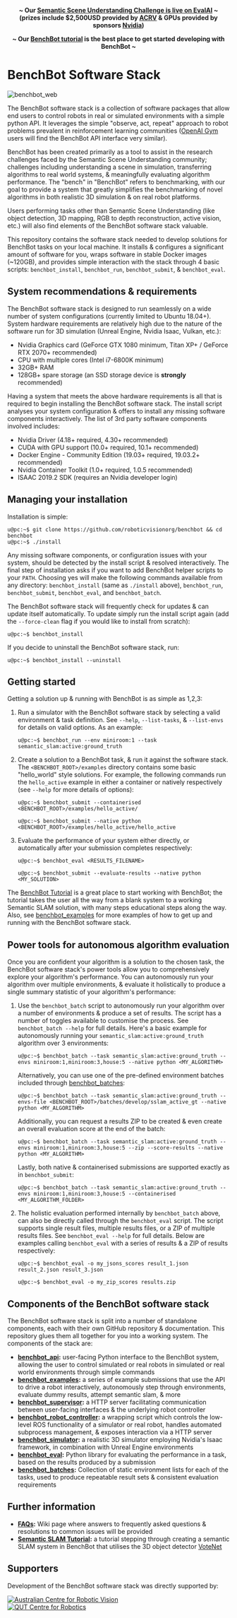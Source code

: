<p align=center><strong>~ Our <a href="https://evalai.cloudcv.org/web/challenges/challenge-page/625/overview">Semantic Scene Understanding Challenge is live on EvalAI</a> ~<br>(prizes include $2,500USD provided by <a href="https://www.roboticvision.org/">ACRV</a> & GPUs provided by sponsors <a href="https://www.nvidia.com/en-us/research/robotics/">Nvidia</a>)</strong></p>
<p align=center><strong>~ Our <a href="https://github.com/RoboticVisionOrg/benchbot/wiki/Tutorial:-Performing-Semantic-SLAM-with-Votenet">BenchBot tutorial</a> is the best place to get started developing with BenchBot ~</strong></p>

# BenchBot Software Stack

![benchbot_web](./docs/benchbot_web.gif)

The BenchBot software stack is a collection of software packages that allow end users to control robots in real or simulated environments with a simple python API. It leverages the simple "observe, act, repeat" approach to robot problems prevalent in reinforcement learning communities ([OpenAI Gym](https://gym.openai.com/) users will find the BenchBot API interface very similar).

BenchBot has been created primarily as a tool to assist in the research challenges faced by the Semantic Scene Understanding community; challenges including understanding a scene in simulation, transferring algorithms to real world systems, & meaningfully evaluating algorithm performance. The "bench" in "BenchBot" refers to benchmarking, with our goal to provide a system that greatly simplifies the benchmarking of novel algorithms in both realistic 3D simulation & on real robot platforms. 

Users performing tasks other than Semantic Scene Understanding (like object detection, 3D mapping, RGB to depth reconstruction, active vision, etc.) will also find elements of the BenchBot software stack valuable. 

This repository contains the software stack needed to develop solutions for BenchBot tasks on your local machine. It installs & configures a significant amount of software for you, wraps software in stable Docker images (~120GB), and provides simple interaction with the stack through 4 basic scripts: `benchbot_install`, `benchbot_run`, `benchbot_submit`, & `benchbot_eval`.

## System recommendations & requirements

The BenchBot software stack is designed to run seamlessly on a wide number of system configurations (currently limited to Ubuntu 18.04+). System hardware requirements are relatively high due to the nature of the software run for 3D simulation (Unreal Engine, Nvidia Isaac, Vulkan, etc.):

- Nvidia Graphics card (GeForce GTX 1080 minimum, Titan XP+ / GeForce RTX 2070+ recommended)
- CPU with multiple cores (Intel i7-6800K minimum)
- 32GB+ RAM
- 128GB+ spare storage (an SSD storage device is **strongly** recommended)

Having a system that meets the above hardware requirements is all that is required to begin installing the BenchBot software stack. The install script analyses your system configuration & offers to install any missing software components interactively. The list of 3rd party software components involved includes:

- Nvidia Driver (4.18+ required, 4.30+ recommended)
- CUDA with GPU support (10.0+ required, 10.1+ recommended)
- Docker Engine - Community Edition (19.03+ required, 19.03.2+ recommended)
- Nvidia Container Toolkit (1.0+ required, 1.0.5 recommended)
- ISAAC 2019.2 SDK (requires an Nvidia developer login)

## Managing your installation

Installation is simple:

```
u@pc:~$ git clone https://github.com/roboticvisionorg/benchbot && cd benchbot
u@pc:~$ ./install
```

Any missing software components, or configuration issues with your system, should be detected by the install script & resolved interactively. The final step of installation asks if you want to add BenchBot helper scripts to your `PATH`. Choosing yes will make the following commands available from any directory: `benchbot_install` (same as `./install` above), `benchbot_run`, `benchbot_submit`, `benchbot_eval`, and `benchbot_batch`.

The BenchBot software stack will frequently check for updates & can update itself automatically. To update simply run the install script again (add the `--force-clean` flag if you would like to install from scratch):

```
u@pc:~$ benchbot_install
```

If you decide to uninstall the BenchBot software stack, run:

```
u@pc:~$ benchbot_install --uninstall
```

## Getting started

Getting a solution up & running with BenchBot is as simple as 1,2,3:

1. Run a simulator with the BenchBot software stack by selecting a valid environment & task definition. See `--help`, `--list-tasks`, & `--list-envs` for details on valid options. As an example:

    ```
    u@pc:~$ benchbot_run --env miniroom:1 --task semantic_slam:active:ground_truth
    ```

2. Create a solution to a BenchBot task, & run it against the software stack. The `<BENCHBOT_ROOT>/examples` directory contains some basic "hello_world" style solutions. For example, the following commands run the `hello_active` example in either a container or natively respectively (see `--help` for more details of options):

    ```
    u@pc:~$ benchbot_submit --containerised <BENCHBOT_ROOT>/examples/hello_active/ 
    ```
    ```
    u@pc:~$ benchbot_submit --native python <BENCHBOT_ROOT>/examples/hello_active/hello_active
    ```

3. Evaluate the performance of your system either directly, or automatically after your submission completes respectively:

    ```
    u@pc:~$ benchbot_eval <RESULTS_FILENAME>
    ```
    ```
    u@pc:~$ benchbot_submit --evaluate-results --native python <MY_SOLUTION>
    ```

The [BenchBot Tutorial](https://github.com/roboticvisionorg/benchbot/wiki/Tutorial:-Performing-Semantic-SLAM-with-Votenet) is a great place to start working with BenchBot; the tutorial takes the user all the way from a blank system to a working Semantic SLAM solution, with many steps educational steps along the way. Also, see [benchbot_examples](https://github.com/roboticvisionorg/benchbot_examples) for more examples of how to get up and running with the BenchBot software stack.

## Power tools for autonomous algorithm evaluation

Once you are confident your algorithm is a solution to the chosen task, the BenchBot software stack's power tools allow you to comprehensively explore your algorithm's performance. You can autonomously run your algorithm over multiple environments, & evaluate it holistically to produce a single summary statistic of your algorithm's performance:

1. Use the `benchbot_batch` script to autonomously run your algorithm over a number of environments & produce a set of results. The script has a number of toggles available to customise the process. See `benchbot_batch --help` for full details. Here's a basic example for autonomously running your `semantic_slam:active:ground_truth` algorithm over 3 environments:
    ```
    u@pc:~$ benchbot_batch --task semantic_slam:active:ground_truth --envs miniroom:1,miniroom:3,house:5 --native python <MY_ALGORITHM>
    ```
    Alternatively, you can use one of the pre-defined environment batches included through [benchbot_batches](https://github.com/roboticvisionorg/benchbot_batches):
    ```
    u@pc:~$ benchbot_batch --task semantic_slam:active:ground_truth --envs-file <BENCHBOT_ROOT>/batches/develop/sslam_active_gt --native python <MY_ALGORITHM>
    ```
    Additionally, you can request a results ZIP to be created & even create an overall evaluation score at the end of the batch:
    ```
    u@pc:~$ benchbot_batch --task semantic_slam:active:ground_truth --envs miniroom:1,miniroom:3,house:5 --zip --score-results --native python <MY_ALGORITHM>
    ```
    Lastly, both native & containerised submissions are supported exactly as in `benchbot_submit`:
    ```
    u@pc:~$ benchbot_batch --task semantic_slam:active:ground_truth --envs miniroom:1,miniroom:3,house:5 --containerised <MY_ALGORITHM_FOLDER>
    ```
2. The holistic evaluation performed internally by `benchbot_batch` above, can also be directly called through the `benchbot_eval` script. The script supports single result files, multiple results files, or a ZIP of multiple results files. See `benchbot_eval --help` for full details. Below are examples calling `benchbot_eval` with a series of results & a ZIP of results respectively:
    ```
    u@pc:~$ benchbot_eval -o my_jsons_scores result_1.json result_2.json result_3.json
    ```
    ```
    u@pc:~$ benchbot_eval -o my_zip_scores results.zip
    ```

## Components of the BenchBot software stack

The BenchBot software stack is split into a number of standalone components, each with their own GitHub repository & documentation. This repository glues them all together for you into a working system. The components of the stack are:

- **[benchbot_api](https://github.com/roboticvisionorg/benchbot_api):** user-facing Python interface to the BenchBot system, allowing the user to control simulated or real robots in simulated or real world environments through simple commands
- **[benchbot_examples](https://github.com/roboticvisionorg/benchbot_examples):** a series of example submissions that use the API to drive a robot interactively, autonomously step through environments, evaluate dummy results, attempt semantic slam, & more
- **[benchbot_supervisor](https://github.com/roboticvisionorg/benchbot_supervisor):** a HTTP server facilitating communication between user-facing interfaces & the underlying robot controller
- **[benchbot_robot_controller](https://github.com/roboticvisionorg/benchbot_robot_controller):** a wrapping script which controls the low-level ROS functionality of a simulator or real robot, handles automated subprocess management, & exposes interaction via a HTTP server 
- **[benchbot_simulator](https://github.com/roboticvisionorg/benchbot_simulator):** a realistic 3D simulator employing Nvidia's Isaac framework, in combination with Unreal Engine environments
- **[benchbot_eval](https://github.com/roboticvisionorg/benchbot_eval):** Python library for evaluating the performance in a task, based on the results produced by a submission
- **[benchbot_batches](https://github.com/roboticvisionorg/benchbot_batches):** Collection of static environment lists for each of the tasks, used to produce repeatable result sets & consistent evaluation requirements

## Further information

- **[FAQs](https://github.com/roboticvisionorg/benchbot/wiki/FAQs):** Wiki page where answers to frequently asked questions & resolutions to common issues will be provided
- **[Semantic SLAM Tutorial](https://github.com/roboticvisionorg/benchbot/wiki/Tutorial:-Performing-Semantic-SLAM-with-Votenet):** a tutorial stepping through creating a semantic SLAM system in BenchBot that utilises the 3D object detector [VoteNet](https://github.com/facebookresearch/votenet)

## Supporters

Development of the BenchBot software stack was directly supported by:

[![Australian Centre for Robotic Vision](./docs/acrv_logo_small.png)](https://www.roboticvision.org/)&emsp;&emsp;&emsp;&emsp;&emsp;&emsp;&emsp;&emsp;[![QUT Centre for Robotics](./docs/qcr_logo_small.png)](https://research.qut.edu.au/qcr/)
